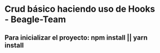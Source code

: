 # Crud básico haciendo uso de Hooks - Beagle-Team

## Para inicializar el proyecto: npm install || yarn install
